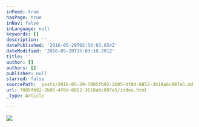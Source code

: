 ```yaml
---
inFeed: true
hasPage: true
inNav: false
inLanguage: null
keywords: []
description: ''
datePublished: '2016-05-29T02:54:03.654Z'
dateModified: '2016-05-28T15:03:10.201Z'
title: ''
author: []
authors: []
publisher: null
starred: false
sourcePath: _posts/2016-05-29-7005fb92-2b05-4f8d-8852-3618a6c897e5.md
url: 7005fb92-2b05-4f8d-8852-3618a6c897e5/index.html
_type: Article

---
```

![](https://the-grid-user-content.s3-us-west-2.amazonaws.com/5baa3cc6-aaf4-423f-b777-e0e3e1757742.jpg)